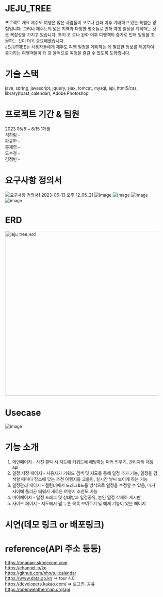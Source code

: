 # JEJU_TREE
프로젝트 개요
<bn>
제주도 여행은 많은 사람들이 코로나 완화 이후 기대하고 있는 특별한 경험입니다. 그러나 제주도의 넓은 지역과 다양한 명소들로 인해 여행 일정을 계획하는 것은 복잡성을 가지고 있습니다. 특히 코 로나 완화 이후 여행객의 증가로 인해 일정을 조율하는 것이 더욱 중요해졌습니다. ​
<br>JEJUTREE는 사용자들에게 제주도 여행 일정을 계획하는 데 필요한 정보를 제공하여 증가하는 여행객들이 더 효 율적으로 여행을 즐길 수 있도록 도와줍니다.

# 기술 스택
java, spring, javascript, jquery, ajax, tomcat, mysql, 
api, html5/css, library(toast_calendar), Adobe Photoshop

# 프로젝트 기간 & 팀원
2023 05/8 ~ 6/15 1개월
<br>
석하림 - 
<br>
황규한 - 
<br>
홍재영 - 
<br>
도수경 - 
<br>
김정빈 - 

# 요구사항 정의서
 ![요구사항 정의서1 2023-06-13 오후 12_05_21](https://github.com/harim-000/JEJU_TREE/assets/81612425/d1bb81d9-df05-431f-81c0-d3fbeb42d430)
![image](https://github.com/harim-000/JEJU_TREE/assets/81612425/ba3dc425-ae0d-4b66-82b5-fed65fbc33fd)
![image](https://github.com/harim-000/JEJU_TREE/assets/81612425/c10c2ca7-4326-4916-8154-2297268fe4b6)
![image](https://github.com/harim-000/JEJU_TREE/assets/81612425/bf8af207-1413-4fcd-a17f-21b7082c5d7f)
![image](https://github.com/harim-000/JEJU_TREE/assets/81612425/e72da621-24aa-4535-8754-53fb0a12f331)

 
# ERD<br>
<img width="543" alt="jeju_tree_erd" src="https://github.com/harim-000/JEJU_TREE/assets/81612425/2a300a51-0de5-4f47-bacd-0b4121b00af6">


# Usecase
![image](https://github.com/harim-000/JEJU_TREE/assets/81612425/dc0e18e2-a25a-4c9f-b888-f7ce9c2bd204)

# 기능 소개
1. 메인페이지 - 사진 클릭 시 지도에 키워드에 해당하는 마커 띄우기, 관리자와 채팅 api
2. 일정 저장 페이지 - 사용자가 키워드 검색 및 지도를 통해 일정 추가 기능, 일정을 검색할 때마다 장소에 맞는 추천 여행지를 크롤링, 실시간 날씨 보이게 하는 기능
3. 일정관리 페이지 - 캘린더에서 드래그&드롭  방식으로 일정을 수정할 수 있음, 마커 사이에 폴리곤 띄워서 새로운 여행지 추천도 가능
4. 마이페이지 - 일정 드래그 및 상대방과 일정공유, 본인 일정 삭제하 게시판
5. 사이드 페이지 - 지도에서 찜 누른 목록 보여주기 및 해제 기능이 있는 페이지
 
 
# 시연(데모 링크 or 배포링크)
 

# reference(API 주소 등등)
https://tmapapi.sktelecom.com
 <br>
https://channel.io/ko
 <br>
https://github.com/nhn/tui.calendar
 <br>
https://www.data.go.kr/    => tour 4.0
 <br>
https://developers.kakao.com/ => 로그인, 공유
 <br>
https://openweathermap.org/api

